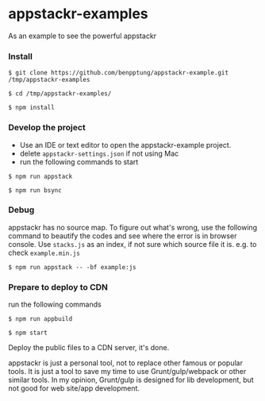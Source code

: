 # appstackr-examples

As an example to see the powerful appstackr

### Install

```
$ git clone https://github.com/benpptung/appstackr-example.git /tmp/appstackr-examples

$ cd /tmp/appstackr-examples/

$ npm install
```

### Develop the project

- Use an IDE or text editor to open the appstackr-example project.
- delete `appstackr-settings.json` if not using Mac
- run the following commands to start

```
$ npm run appstack

$ npm run bsync
```

### Debug

appstackr has no source map. To figure out what's wrong, use the following command to beautify the codes and see where the error is in browser console. Use `stacks.js` as an index, if not sure which source file it is. e.g. to check `example.min.js` 

```
$ npm run appstack -- -bf example:js
```


### Prepare to deploy to CDN

run the following commands

```
$ npm run appbuild

$ npm start
```
Deploy the public files to a CDN server, it's done.


appstackr is just a personal tool, not to replace other famous or popular tools. It is just a tool to save my time to use Grunt/gulp/webpack or other similar tools.
In my opinion, Grunt/gulp is designed for lib development, but not good for web site/app development.